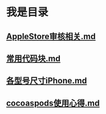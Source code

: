 # 我是目录

##  [AppleStore审核相关.md](经验教训/AppleStore审核相关.md) 

##  [常用代码块.md](经验教训/常用代码块.md) 

##  [各型号尺寸iPhone.md](经验教训/各型号尺寸iPhone.md) 

##  [cocoaspods使用心得.md](经验教训/cocoaspods使用心得.md) 

